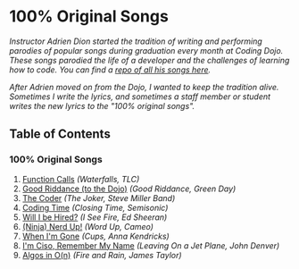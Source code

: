 # 100% Original Songs

*Instructor Adrien Dion started the tradition of writing and performing parodies of popular songs during graduation every month at Coding Dojo. These songs parodied the life of a developer and the challenges of learning how to code. You can find a [repo of all his songs here](https://github.com/adion81/GraduationSongs).*

*After Adrien moved on from the Dojo, I wanted to keep the tradition alive. Sometimes I write the lyrics, and sometimes a staff member or student writes the new lyrics to the "100% original songs".*

## Table of Contents

### 100% Original Songs

1. [Function Calls](function_calls.md) *(Waterfalls, TLC)*
2. [Good Riddance (to the Dojo)](Good_Riddance.md) *(Good Riddance, Green Day)*
3. [The Coder](the_coder.md) *(The Joker, Steve Miller Band)*
4. [Coding Time](coding_time.md) *(Closing Time, Semisonic)*
5. [Will I be Hired?](will_i_be_hired.md) *(I See Fire, Ed Sheeran)*
6. [(Ninja) Nerd Up!](ninja_nerd_up.md) *(Word Up, Cameo)*
7. [When I'm Gone](when_im_gone.md) *(Cups, Anna Kendricks)*
8. [I'm Ciso, Remember My Name](remember_my_name.md) *(Leaving On a Jet Plane, John Denver)*
9. [Algos in O(n)](algos_in_o_of_n.md) *(Fire and Rain, James Taylor)*